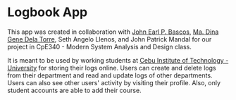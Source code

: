 # Logbook App

This app was created in collaboration with [John Earl P. Bascos](https://www.linkedin.com/in/john-earl-bascos-055a341a8/), [Ma. Dina Gene Dela Torre](https://www.linkedin.com/in/ma-dina-gene-dela-torre-b67b571bb/), Seth Angelo Llenos, and John Patrick Mandal for our project in CpE340 - Modern System Analysis and Design class.

It is meant to be used by working students at [Cebu Institute of Technology - University](https://cit.edu/) for storing their logs online. Users can create and delete logs from their department and read and update logs of other departments. Users can also see other users' activity by visiting their profile. Also, only student accounts are able to add their course.
